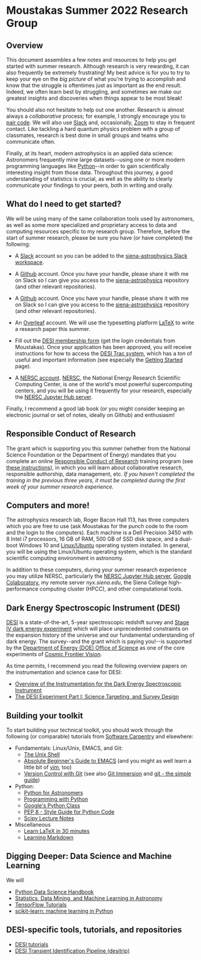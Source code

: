 Moustakas Summer 2022 Research Group
====================================

Overview
--------

This document assembles a few notes and resources to help you get started with
summer research.  Although research is very rewarding, it can also frequently be
extremely frustrating!  My best advice is for you to try to keep your eye on the
*big picture* of what you're trying to accomplish and know that the struggle is
oftentimes just as important as the end result.  Indeed, we often learn best by
struggling, and sometimes we make our greatest insights and discoveries when
things appear to be most bleak!

You should also not hesitate to help out one another.  Research is almost always
a *collaborative* process; for example, I strongly encourage you to [pair
code](https://stackify.com/pair-programming-advantages).  We will also use
[Slack](https://slack.com) and, occasionally, [Zoom](https://zoom.us) to stay in
frequent contact.  Like tackling a hard quantum physics problem with a group of
classmates, research is best done in small groups and teams who communicate
often.

Finally, at its heart, modern astrophysics is an applied data science:
Astronomers frequently mine large datasets--using one or more modern programming
languages like [Python](https://python.org)--in order to gain scientifically
interesting insight from those data. Throughout this journey, a good
understanding of statistics is crucial, as well as the ability to clearly
communicate your findings to your peers, both in writing and orally.

What do I need to get started?
------------------------------

We will be using many of the same collaboration tools used by astronomers, as
well as some more specialized and proprietary access to data and computing
resources specific to my research group. Therefore, before the start of summer
research, please be sure you have (or have completed) the following:

* A [Slack](https://slack.com) account so you can be added to the
  [siena-astrophysics Slack workspace](https://siena-astrophysics.slack.com).

* A [Github](https://github.com) account. Once you have your handle, please
  share it with me on Slack so I can give you access to the
  [siena-astrophysics](https://github.com/moustakas/siena-astrophysics)
  repository (and other relevant repositories).

* A [Github](https://github.com) account. Once you have your handle, please
  share it with me on Slack so I can give you access to the
  [siena-astrophysics](https://github.com/moustakas/siena-astrophysics)
  repository (and other relevant repositories).

* An [Overleaf](https://overleaf.com) account. We will use the typesetting
  platform [LaTeX](https://www.latex-project.org/) to write a research paper
  this summer.

* Fill out the [DESI membership
  form](https://desi.lbl.gov/trac/wiki/NewMembers#TheNewMemberForm) (get the
  login credentials from Moustakas). Once your application has been approved,
  you will receive instructions for how to access the [DESI Trac
  system](https://desi.lbl.gov/trac/wiki), which has a *ton* of useful and
  important information (see especially the [Getting
  Started](https://desi.lbl.gov/trac/wiki/GettingStarted) page).

* A [NERSC
  account](https://desi.lbl.gov/trac/wiki/Computing/AccessNersc). [NERSC](https://www.nersc.gov/),
  the National Energy Research Scientific Computing Center, is one of the
  world's most powerful supercomputing centers, and you will be using it
  frequently for your research, especially the [NERSC Jupyter Hub
  server](https://jupyter.nersc.gov).


Finally, I recommend a good lab book (or you might consider keeping an
electronic journal or set of notes, ideally on Github) and enthusiasm!

Responsible Conduct of Research
-------------------------------

The grant which is supporting you this summer (whether from the National Science
Foundation or the Department of Energy) mandates that you complete an online
[Responsible Conduct of Research](https://about.citiprogram.org/en/homepage)
training program (see [these
instructions](https://www.siena.edu/files/resources/responsible-conduct-of-research-2016.pdf)),
in which you will learn about collaborative research, responsible authorship,
data management, etc.  *If you haven't completed the training in the previous
three years, it must be completed during the first week of your summer research
experience.*

Computers and more!
-------------------

The astrophysics research lab, Roger Bacon Hall 113, has three computers which
you are free to use (ask Moustakas for the punch code to the room and the login
to the computers). Each machine is a Dell Precision 3450 with 8 Intel i7
processors, 16 GB of RAM, 500 GB of SSD disk space, and a dual-boot Windows 10
and [Linux/Ubuntu](https://ubuntu.com/) operating system installed. In general,
you will be using the Linux/Ubuntu operating system, which is the standard
scientific computing environment in astronomy.

In addition to these computers, during your summer research experience you may
utilize NERSC, particularly the [NERSC Jupyter Hub
server](https://jupyter.nersc.gov), [Google
Colaboratory](https://colab.research.google.com), my remote server
*nyx.siena.edu*, the Siena College high-performance computing cluster (HPCC),
and other computational tools.

Dark Energy Spectroscopic Instrument (DESI)
-------------------------------------------

[DESI](https://desi.lbl.gov) is a state-of-the-art, 5-year spectroscopic
redshift survey and [Stage IV dark energy
experiment](https://arxiv.org/pdf/1604.07626.pdf) which will place unprecedented
constraints on the expansion history of the universe and our fundamental
understanding of dark energy. The survey--and the grant which is paying you!--is
supported by the [Department of Energy (DOE) Office of
Science](https://www.energy.gov/science/office-science) as one of the core
experiments of [Cosmic Frontier
Vision](https://science.osti.gov/hep/Research/Cosmic-Frontier). 

As time permits, I recommend you read the following overview papers on the
instrumentation and science case for DESI:
* [Overview of the Instrumentation for the Dark Energy Spectroscopic Instrument
](https://arxiv.org/abs/2205.10939)
* [The DESI Experiment Part I: Science,Targeting, and Survey Design](https://arxiv.org/abs/1611.00036) 

Building your toolkit
---------------------

To start building your technical toolkit, you should work through the following
(or comparable) tutorials from [Software
Carpentry](https://software-carpentry.org/lessons) and elsewhere:

* Fundamentals: Linux/Unix, EMACS, and Git:
  * [The Unix Shell](http://swcarpentry.github.io/shell-novice)
  * [Absolute Beginner's Guide to EMACS](http://www.jesshamrick.com/2012/09/10/absolute-beginners-guide-to-emacs) (and you might as well learn a little bit of [vim](https://linuxconfig.org/vim-tutorial), too)
  * [Version Control with Git](http://swcarpentry.github.io/git-novice) (see also [Git Immersion](http://gitimmersion.com/) and [git - the simple guide](https://rogerdudler.github.io/git-guide)) 
* Python:
  * [Python for Astronomers](https://prappleizer.github.io/)
  * [Programming with Python](http://swcarpentry.github.io/python-novice-inflammation)
  * [Google's Python Class](https://developers.google.com/edu/python)
  * [PEP 8 - Style Guide for Python Code](https://www.python.org/dev/peps/pep-0008/)
  * [Scipy Lecture Notes](http://www.scipy-lectures.org/index.html)
* Miscellaneous
  * [Learn LaTeX in 30 minutes](https://www.overleaf.com/learn/latex/Learn_LaTeX_in_30_minutes) 
  * [Learning Markdown](https://daringfireball.net/projects/markdown/syntax)
  

Digging Deeper: Data Science and Machine Learning
-------------------------------------------------

We will 

* [Python Data Science Handbook](https://github.com/jakevdp/PythonDataScienceHandbook)
* [Statistics, Data Mining, and Machine Learning in Astronomy](http://www.astroml.org/index.html)
* [TensorFlow Tutorials](https://www.tensorflow.org/tutorials)
* [scikit-learn: machine learning in Python](https://scipy-lectures.org/packages/scikit-learn/index.html#introducing-the-scikit-learn-estimator-object) 


DESI-specific tools, tutorials, and repositories
------------------------------------------------

* [DESI tutorials](https://github.com/desihub/tutorials)
* [DESI Transient Identification Pipeline (desitrip)](https://github.com/desihub/timedomain/tree/master/desitrip)


